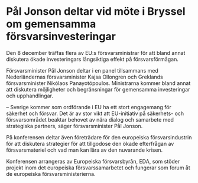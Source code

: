 # Pål Jonson deltar vid möte i Bryssel om gemensamma försvarsinvesteringar

Den 8 december träffas flera av EU:s försvarsministrar för att bland annat diskutera ökade investeringars långsiktiga effekt på försvarsförmågan.

Försvarsminister Pål Jonson deltar i en panel tillsammans med Nederländernas försvarsminister Kajsa Ollongren och Greklands försvarsminister Nikólaos Panayotópoulos. Ministrarna kommer bland annat att diskutera möjligheter och begränsningar för gemensamma investeringar och upphandlingar.

– Sverige kommer som ordförande i EU ha ett stort engagemang för säkerhet och försvar. Det är av stor vikt att EU-initiativ på säkerhets- och försvarsområdet beaktar behovet av nära dialog och samarbete med strategiska partners, säger försvarsminister Pål Jonson.

På konferensen deltar även företrädare för den europeiska försvarsindustrin för att diskutera strategier för att tillgodose den ökade efterfrågan av försvarsmateriel och vad man kan lära av den nuvarande krisen.

Konferensen arrangeras av Europeiska försvarsbyrån, EDA, som stöder projekt inom det europeiska försvarssamarbetet och fungerar som forum åt de europeiska försvarsministerierna.
